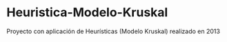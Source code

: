 # Heuristica-Modelo-Kruskal
Proyecto con aplicación de Heurísticas (Modelo Kruskal) realizado en 2013
